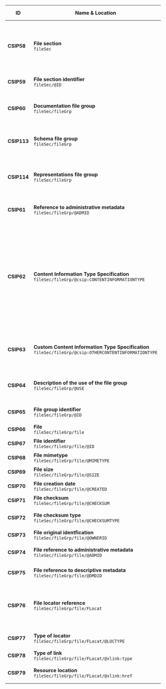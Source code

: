 | ID | Name & Location | Description & usage | Cardinality & Level |
| -- | --------------- | ------------------- | ------------------- |
| <a name="CSIP58"></a>**CSIP58** | **File section** <br/> `fileSec` | The transferred content is placed in the file section in different file group elements, described in other requirements. <br/> No more than one file section (fileSec) element should be present. <br/> It is possible to transfer just descriptive metadata and/or administrative metadata without files placed in this section. | **0..1** <br/> SHOULD |
| <a name="CSIP59"></a>**CSIP59** | **File section identifier** <br/> `fileSec/@ID` | An xml:id identifier for the file section used for referencing inside the package. It must be unique within the package. | **1..1** <br/> MUST |
| <a name="CSIP60"></a>**CSIP60** | **Documentation file group** <br/> `fileSec/fileGrp` | All documentation pertaining to the transferred content is placed in one or more file group elements with @USE attribute value "Documentation". <br/> **See also:** <a href="#VocabularyFileGrpAndStructMapDivisionLabel" >File group names</a> | **1..n** <br/> MUST |
| <a name="CSIP113"></a>**CSIP113** | **Schema file group** <br/> `fileSec/fileGrp` | All XML schemas used in the information package should be referenced from one or more file groups with @USE attribute value "Schemas". <br/> **See also:** <a href="#VocabularyFileGrpAndStructMapDivisionLabel" >File group names</a> | **1..n** <br/> MUST |
| <a name="CSIP114"></a>**CSIP114** | **Representations file group** <br/> `fileSec/fileGrp` | A pointer to the METS document describing the representation or pointers to the content being transferred must be present in one or more file groups with the categorisation "Representations". <br/> **See also:** <a href="#VocabularyFileGrpAndStructMapDivisionLabel" >File group names</a> | **1..n** <br/> MUST |
| <a name="CSIP61"></a>**CSIP61** | **Reference to administrative metadata** <br/> `fileSec/fileGrp/@ADMID` | If administrative metadata has been provided on the file group (fileGrp) level this attribute points to the correct administrative metadata section. | **0..1** <br/> MAY |
| <a name="CSIP62"></a>**CSIP62** | **Content Information Type Specification** <br/> `fileSec/fileGrp/@csip:CONTENTINFORMATIONTYPE` | An added attribute which states the name of the content information type specification used to create the package. <br/> The vocabulary will evolve under the curation of the DILCIS Board as additional content information type specifications are developed. <br/> This attribute is mandatory when the file group @LABEL attribute value is "Representations". <br/> When the "Package type" value is "Mixed" and/or the file group describes a "Representation", then this element states the content information type specification used for the file group. <br/> **See also:** <a href="#VocabularyContentInformationTypeSpecification" >Content information type specification name</a> | **1..1** <br/> SHOULD |
| <a name="CSIP63"></a>**CSIP63** | **Custom Content Information Type Specification** <br/> `fileSec/fileGrp/@csip:OTHERCONTENTINFORMATIONTYPE` | When the @csip:CONTENTINFORMATIONTYPE uses the value "OTHER" the @csip:OTHERCONTENTINFORMATIONTYPE must state a custom value for the Content Information Type Specification used. | **0..1** <br/> MAY |
| <a name="CSIP64"></a>**CSIP64** | **Description of the use of the file group** <br/> `fileSec/fileGrp/@USE` | The value in the @USE is the name of the whole folder structure to the data, e.g "Documentation", "Schemas", "Representations/preingest" or "Representations/submission/data". | **1..1** <br/> MUST |
| <a name="CSIP65"></a>**CSIP65** | **File group identifier** <br/> `fileSec/fileGrp/@ID` | An xml:id identifier for the file group used for referencing inside the package. It must be unique within the package. | **1..1** <br/> MUST |
| <a name="CSIP66"></a>**CSIP66** | **File** <br/> `fileSec/fileGrp/file` | The file group (fileGrp) contains the file elements which describe the file objects. | **1..n** <br/> MUST |
| <a name="CSIP67"></a>**CSIP67** | **File identifier** <br/> `fileSec/fileGrp/file/@ID` | A xml:id unique identifier for this file across the package. | **1..1** <br/> MUST |
| <a name="CSIP68"></a>**CSIP68** | **File mimetype** <br/> `fileSec/fileGrp/file/@MIMETYPE` | The IANA mime type for the linked file. <br/> **See also:** <a href="#VocabularyIANAmediaTypes" >IANA media types</a> | **1..1** <br/> MUST |
| <a name="CSIP69"></a>**CSIP69** | **File size** <br/> `fileSec/fileGrp/file/@SIZE` | Size of the linked file in bytes. | **1..1** <br/> MUST |
| <a name="CSIP70"></a>**CSIP70** | **File creation date** <br/> `fileSec/fileGrp/file/@CREATED` | Date the linked file was created. | **1..1** <br/> MUST |
| <a name="CSIP71"></a>**CSIP71** | **File checksum** <br/> `fileSec/fileGrp/file/@CHECKSUM` | The checksum of the linked file. | **1..1** <br/> MUST |
| <a name="CSIP72"></a>**CSIP72** | **File checksum type** <br/> `fileSec/fileGrp/file/@CHECKSUMTYPE` | The type of checksum following the value list in the standard which used for the linked file. | **1..1** <br/> MUST |
| <a name="CSIP73"></a>**CSIP73** | **File original identfication** <br/> `fileSec/fileGrp/file/@OWNERID` | If an original ID for the file has been given by the owner it can be saved in this attribute. | **0..1** <br/> MAY |
| <a name="CSIP74"></a>**CSIP74** | **File reference to administrative metadata** <br/> `fileSec/fileGrp/file/@ADMID` | If administrative metadata has been described for the file this attribute points to the file's administrative metadata. | **0..1** <br/> MAY |
| <a name="CSIP75"></a>**CSIP75** | **File reference to descriptive metadata** <br/> `fileSec/fileGrp/file/@DMDID` | If descriptive metadata has been described per file this attribute points to the file's descriptive metadata. | **0..1** <br/> MAY |
| <a name="CSIP76"></a>**CSIP76** | **File locator reference** <br/> `fileSec/fileGrp/file/FLocat` | The location of each external file must be defined by the file location (FLocat) element using the same rules as for referencing metadata files. All references to files should be made using the XLink href attribute and the file protocol using the relative location of the file. | **1..1** <br/> MUST |
| <a name="CSIP77"></a>**CSIP77** | **Type of locator** <br/> `fileSec/fileGrp/file/FLocat/@LOCTYPE` | The locator type is always used with the value "URL" from the vocabulary in the attribute. | **1..1** <br/> MUST |
| <a name="CSIP78"></a>**CSIP78** | **Type of link** <br/> `fileSec/fileGrp/file/FLocat/@xlink:type` | Attribute used with the value “simple”. Value list is maintained by the xlink standard. | **1..1** <br/> MUST |
| <a name="CSIP79"></a>**CSIP79** | **Resource location** <br/> `fileSec/fileGrp/file/FLocat/@xlink:href` | The actual location of the resource. We  recommend recording a URL type filepath within this attribute. | **1..1** <br/> MUST |
